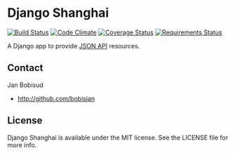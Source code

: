 # Django Shanghai

[![Build Status](https://travis-ci.org/bobisjan/django-shanghai.svg?branch=master)](http://travis-ci.org/bobisjan/django-shanghai) [![Code Climate](https://codeclimate.com/github/bobisjan/django-shanghai/badges/gpa.svg)](https://codeclimate.com/github/bobisjan/django-shanghai) [![Coverage Status](https://img.shields.io/coveralls/bobisjan/django-shanghai.svg)](https://coveralls.io/r/bobisjan/django-shanghai) [![Requirements Status](https://requires.io/github/bobisjan/django-shanghai/requirements.svg?branch=master)](https://requires.io/github/bobisjan/django-shanghai/requirements/?branch=master)

A Django app to provide [JSON API](http://jsonapi.org) resources.

## Contact

Jan Bobisud

- http://github.com/bobisjan

## License

Django Shanghai is available under the MIT license. See the LICENSE file for more info.
